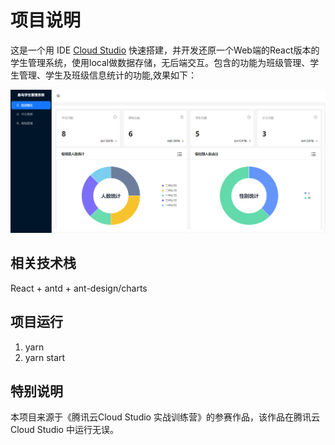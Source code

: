 # 项目说明

这是一个用 IDE [Cloud Studio](https://www.cloudstudio.net/?utm=csdn) 快速搭建，并开发还原一个Web端的React版本的学生管理系统，使用local做数据存储，无后端交互。包含的功能为班级管理、学生管理、学生及班级信息统计的功能,效果如下：

![](./stdoverview.png)
## 相关技术栈

React + antd + ant-design/charts

## 项目运行
1. yarn
2. yarn start

## 特别说明
本项目来源于《腾讯云Cloud Studio 实战训练营》的参赛作品，该作品在腾讯云Cloud Studio 中运行无误。